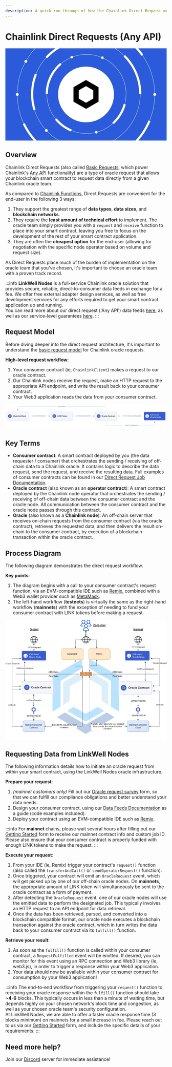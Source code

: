 ```yaml
---
description: A quick run-through of how the Chainlink Direct Request model works.
---
```


# Chainlink Direct Requests (Any API)

![Chainlink Direct Requests (Any API)](/img/chainlink-blue-header_1400x802.webp "Chainlink Direct Requests (Any API)")

## Overview

Chainlink Direct Requests (also called [Basic Requests](https://docs.chain.link/architecture-overview/architecture-request-model?parent=gettingStarted), which power Chainlink's [Any API](https://docs.chain.link/any-api/introduction) functionality) are a type of oracle request that allows your blockchain smart contract to request data directly from a given Chainlink oracle team. 

As compared to [Chainlink Functions](https://docs.chain.link/chainlink-functions), Direct Requests are convenient for the end-user in the following 3 ways:

1. They support the greatest range of **data types**, **data sizes**, and **blockchain networks**.
1. They require the **least amount of technical effort** to implement. The oracle team simply provides you with a `request` and `receive` function to place into your smart contract, leaving you free to focus on the development of the rest of your smart contract application.
1. They are often the **cheapest option** for the end-user (allowing for negotiation with the specific node operator based on volume and request size). 

As Direct Requests place much of the burden of implementation on the oracle team that you've chosen, it's important to choose an oracle team with a proven track record.

:::info
**LinkWell Nodes** is a full-service Chainlink oracle solution that provides secure, reliable, direct-to-consumer data feeds in exchange for a fee. We offer free external adapter design services, as well as free development services for any efforts required to get your smart contract application up and running.
<br/>
You can read more about our direct request ('Any API') data feeds <a href='/services/direct-request-jobs/Jobs-and-Pricing'>here</a>, as well as our service-level guarantees <a href='/services/direct-request-jobs/Service-Level-Agreement'>here</a>.
:::

## Request Model

Before diving deeper into the direct request architecture, it's important to understand the [basic request model](https://docs.chain.link/architecture-overview/architecture-request-model?parent=gettingStarted) for Chainlink oracle requests. 

**High-level request workflow**:

1. Your consumer contract (ie, `ChainlinkClient`) makes a request to our oracle contract.
1. Our Chainlink nodes receive the request, make an HTTP request to the appropriate API endpoint, and write the result back to your consumer contract.
1. Your Web3 application reads the data from your consumer contract.

![dr-workflow](/img/DR-Request-Workflow.webp)

## Key Terms

* **Consumer contract**: A smart contract deployed by you (the data requester / consumer) that orchestrates the sending / receiving of off-chain data to a Chainlink oracle. It contains logic to describe the data request, send the request, and receive the resulting data. Full examples of consumer contracts can be found in our [Direct Request Job Documentation](/services/direct-request-jobs/Jobs-and-Pricing).
* **Oracle contract** (also known as an **operator contract**): A smart contract deployed by the Chainlink node operator that orchestrates the sending / receiving of off-chain data between the consumer contract and the oracle node. All communication between the consumer contract and the oracle node passes through this contract.
* **Oracle** (also known as a **Chainlink node**): An off-chain server that receives on-chain requests from the consumer contract (via the oracle contract), retrieves the requested data, and then delivers the result on-chain to the consumer contract, by execution of a blockchain transaction within the oracle contract.


## Process Diagram
The following diagram demonstrates the direct request workflow.

**Key points**:

1. The diagram begins with a call to your consumer contract's request function, via an EVM-compatible IDE such as [Remix](https://remix-project.org/#:~:text=JUMP%20INTO%20WEB3,teaching%20and%20experimenting%20with%20Ethereum.), combined with a Web3 wallet provider such as [MetaMask](https://metamask.io). 
1. The left-hand workflow (**testnets**) is virtually the same as the right-hand workflow (**mainnets**) with the exception of needing to fund your consumer contract with LINK tokens before making a request.  

![dr-workflow](/img/CL_DR_Model.webp) 

## Requesting Data from LinkWell Nodes

The following information details how to initiate an oracle request from within your smart contract, using the LinkWell Nodes oracle infrastructure. 

**Prepare your request**:

1. *(mainnet customers only)* Fill out our [Oracle request survey](https://linkwellnodes.io/Getting-Started.html) form, so that we can fulfill our compliance obligations and better understand your data needs.
1. Design your consumer contract, using our [Data Feeds Documentation](/services/direct-request-jobs/Jobs-and-Pricing) as a guide (code examples included).
1. Deploy your contract using an EVM-compatible IDE such as [Remix](https://remix.ethereum.org/).

:::info
For **mainnet** chains, please wait several hours after filling out our [Getting Started](https://linkwellnodes.io/Getting-Started.html) form to receive our mainnet contract info and custom job ID. Please also ensure that your consumer contract is properly funded with enough LINK tokens to make the request.
:::

**Execute your request**:

1. From your IDE (ie, Remix) trigger your contract's `request()` function (also called the `transferAndCall()` or `sendOperatorRequest()` function).
1. Once triggered, your contract will emit an `OracleRequest` event, which will get picked up by one of our off-chain oracle nodes. On **mainnets**, the appropriate amount of LINK token will simultaneously be sent to the oracle contract as a form of payment.
1. After detecting the `OracleRequest` event, one of our oracle nodes will use the emitted data to perform the designated job. This typically involves an HTTP request to an API endpoint for data retrieval.
1. Once the data has been retrieved, parsed, and converted into a blockchain compatible format, our oracle node executes a blockchain transaction against the oracle contract, which in turn writes the data back to your consumer contract via its `fulfill()` function.

**Retrieve your result**:
  
1. As soon as the `fulfill()` function is called within your consumer contract, a `RequestFulfilled` event will be emitted. If desired, you can monitor for this event using an RPC connection and Web3 library (ie, web3.js), in order to trigger a response within your Web3 application.
1. Your data should now be available within your consumer contract for consumption by your Web3 application!

:::info
The end-to-end workflow from triggering your `request()` function to receiving your oracle response within the `fulfill()` function should take **~4-6** blocks. This typically occurs in less than a minute of waiting time, but depends highly on your chosen network's block time and congestion, as well as your chosen oracle team's security configuration.
<br/>
At LinkWell Nodes, we are able to offer a faster oracle response time (3 blocks minimum) on mainnets for a small increase in fee. Please reach out to us via our <a href='https://linkwellnodes.io/Getting-Started.html' target='_blank'>Getting Started</a> form, and include the specific details of your requirements.
::: 

## Need more help?

Join our [Discord](https://discord.com/invite/Xs6SjqVPUA) server for immediate assistance!